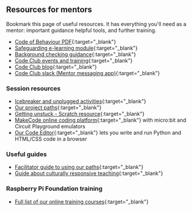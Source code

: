 ## Resources for mentors

Bookmark this page of useful resources. It has everything you'll need as a mentor: important guidance helpful tools, and further training.

- [Code of Behaviour PDF](https://assets.ctfassets.net/zsyyd4yzh6xx/5DU80tjidPoa6L0Tlq6uiY/4c02613c80e81aa276c5d8ab6f2a3ad0/Code_Club_Mentor_Code_of_Behaviour_A4_V5_Digital.pdf){:target="_blank"}
- [Safeguarding e-learning module](https://projects.raspberrypi.org/en/projects/safeguarding-module/){:target="_blank"}
- [Background checking guidance](https://help.codeclub.org/cckb/s/article/Do-club-leaders-and-mentors-need-a-background-check){:target="_blank"}
- [Code Club events and training](https://codeclub.org/en/events){:target="_blank"}
- [Code Club blog](https://codeclub.org/news){:target="_blank"}
- [Code Club slack (Mentor messaging app)](https://codeclub.org/en/slack){:target="_blank"}

### Session resources
+ [Icebreaker and unplugged activities](https://codeclub.org/en/resources/activities){:target="_blank"}
+ [Our project paths](https://projects.raspberrypi.org/en/paths){:target="_blank"}
+ [Getting unstuck - Scratch resource](https://gettingunstuck.gse.harvard.edu/index.html){:target="_blank"}
+ [MakeCode online coding platform](https://www.microsoft.com/en-us/makecode){:target="_blank"} with micro:bit and Circuit Playground emulators
+ [Our Code Editor](https://editor.raspberrypi.org/en/){:target="_blank"} lets you write and run Python and HTML/CSS code in a browser

### Useful guides
+ [Facilitator guide to using our paths](https://projects.raspberrypi.org/en/projects/321-make-mentor-guide/0){:target="_blank"}
+ [Guide about culturally responsive teaching](https://www.raspberrypi.org/blog/culturally-relevant-computing-curriculum-guidelines-for-teachers/){:target="_blank"}


### Raspberry Pi Foundation training
+ [Full list of our online training courses](https://www.raspberrypi.org/courses/learn-python){:target="_blank"}

